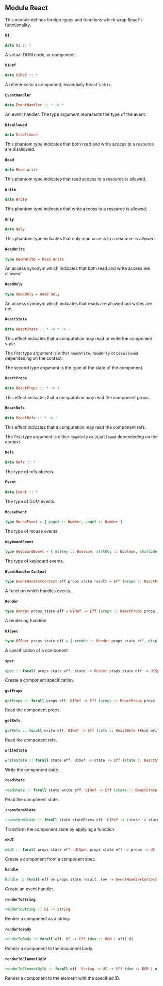 ## Module React

This module defines foreign types and functions which wrap React's functionality.

#### `UI`

``` purescript
data UI :: *
```

A virtual DOM node, or component.

#### `UIRef`

``` purescript
data UIRef :: *
```

A reference to a component, essentially React's `this`.

#### `EventHandler`

``` purescript
data EventHandler :: * -> *
```

An event handler. The type argument represents the type of the event.

#### `Disallowed`

``` purescript
data Disallowed
```

This phantom type indicates that both read and write access to a resource are disallowed.

#### `Read`

``` purescript
data Read write
```

This phantom type indicates that read access to a resource is allowed.

#### `Write`

``` purescript
data Write
```

This phantom type indicates that write access to a resource is allowed.

#### `Only`

``` purescript
data Only
```

This phantom type indicates that only read access to a resource is allowed.

#### `ReadWrite`

``` purescript
type ReadWrite = Read Write
```

An access synonym which indicates that both read and write access are allowed.

#### `ReadOnly`

``` purescript
type ReadOnly = Read Only
```

An access synonym which indicates that reads are allowed but writes are not.

#### `ReactState`

``` purescript
data ReactState :: * -> * -> !
```

This effect indicates that a computation may read or write the component state.

The first type argument is either `ReadWrite`, `ReadOnly` or `Disallowed` dependeding on the context.

The second type argument is the type of the state of the component.

#### `ReactProps`

``` purescript
data ReactProps :: * -> !
```

This effect indicates that a computation may read the component props.

#### `ReactRefs`

``` purescript
data ReactRefs :: * -> !
```

This effect indicates that a computation may read the component refs.

The first type argument is either `ReadOnly` or `Disallowed` dependeding on the context.

#### `Refs`

``` purescript
data Refs :: *
```

The type of refs objects.

#### `Event`

``` purescript
data Event :: *
```

The type of DOM events.

#### `MouseEvent`

``` purescript
type MouseEvent = { pageX :: Number, pageY :: Number }
```

The type of mouse events.

#### `KeyboardEvent`

``` purescript
type KeyboardEvent = { altKey :: Boolean, ctrlKey :: Boolean, charCode :: Int, key :: String, keyCode :: Int, locale :: String, location :: Int, metaKey :: Boolean, repeat :: Boolean, shiftKey :: Boolean, which :: Int }
```

The type of keyboard events.

#### `EventHandlerContext`

``` purescript
type EventHandlerContext eff props state result = Eff (props :: ReactProps props, refs :: ReactRefs ReadOnly, state :: ReactState ReadWrite state | eff) result
```

A function which handles events.

#### `Render`

``` purescript
type Render props state eff = UIRef -> Eff (props :: ReactProps props, refs :: ReactRefs Disallowed, state :: ReactState ReadOnly state | eff) UI
```

A rendering function.

#### `UISpec`

``` purescript
type UISpec props state eff = { render :: Render props state eff, displayName :: String, getInitialState :: UIRef -> Eff (props :: ReactProps props, state :: ReactState Disallowed state, refs :: ReactRefs Disallowed | eff) state, componentWillMount :: UIRef -> Eff (props :: ReactProps props, state :: ReactState ReadWrite state, refs :: ReactRefs Disallowed | eff) Unit, componentDidMount :: UIRef -> Eff (props :: ReactProps props, state :: ReactState ReadWrite state, refs :: ReactRefs ReadOnly | eff) Unit, componentWillReceiveProps :: UIRef -> props -> Eff (props :: ReactProps props, state :: ReactState ReadWrite state, refs :: ReactRefs ReadOnly | eff) Unit, shouldComponentUpdate :: UIRef -> props -> state -> Eff (props :: ReactProps props, state :: ReactState ReadWrite state, refs :: ReactRefs ReadOnly | eff) Boolean, componentWillUpdate :: UIRef -> props -> state -> Eff (props :: ReactProps props, state :: ReactState ReadWrite state, refs :: ReactRefs ReadOnly | eff) Unit, componentDidUpdate :: UIRef -> props -> state -> Eff (props :: ReactProps props, state :: ReactState ReadOnly state, refs :: ReactRefs ReadOnly | eff) Unit, componentWillUnmount :: UIRef -> Eff (props :: ReactProps props, state :: ReactState ReadOnly state, refs :: ReactRefs ReadOnly | eff) Unit }
```

A specification of a component.

#### `spec`

``` purescript
spec :: forall props state eff. state -> Render props state eff -> UISpec props state eff
```

Create a component specification.

#### `getProps`

``` purescript
getProps :: forall props eff. UIRef -> Eff (props :: ReactProps props | eff) props
```

Read the component props.

#### `getRefs`

``` purescript
getRefs :: forall write eff. UIRef -> Eff (refs :: ReactRefs (Read write) | eff) Refs
```

Read the component refs.

#### `writeState`

``` purescript
writeState :: forall state eff. UIRef -> state -> Eff (state :: ReactState ReadWrite state | eff) state
```

Write the component state.

#### `readState`

``` purescript
readState :: forall state write eff. UIRef -> Eff (state :: ReactState (Read write) state | eff) state
```

Read the component state.

#### `transformState`

``` purescript
transformState :: forall state statePerms eff. UIRef -> (state -> state) -> Eff (state :: ReactState ReadWrite state | eff) state
```

Transform the component state by applying a function.

#### `mkUI`

``` purescript
mkUI :: forall props state eff. UISpec props state eff -> props -> UI
```

Create a component from a component spec.

#### `handle`

``` purescript
handle :: forall eff ev props state result. (ev -> EventHandlerContext eff props state result) -> EventHandler ev
```

Create an event handler.

#### `renderToString`

``` purescript
renderToString :: UI -> String
```

Render a component as a string.

#### `renderToBody`

``` purescript
renderToBody :: forall eff. UI -> Eff (dom :: DOM | eff) UI
```

Render a component to the document body.

#### `renderToElementById`

``` purescript
renderToElementById :: forall eff. String -> UI -> Eff (dom :: DOM | eff) UI
```

Render a component to the element with the specified ID.


